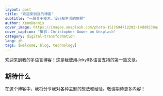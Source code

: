 ```yaml
---
layout: post
title: "欢迎来到我的博客"
subtitle: "一段关于技术、设计和生活的旅程"
author: XenoDennis
cover_image: https://images.unsplash.com/photo-1517694712202-14dd9538aa97
cover_caption: "摄影：Christopher Gower on Unsplash"
category: digital-transformation
lang: zh
tags: [welcome, blog, technology]
---
```


欢迎来到我的多语言博客！这是我使用Jekyll多语言支持的第一篇文章。

## 期待什么

在这个博客中，我将分享我对各种主题的想法和经验。敬请期待更多内容！ 